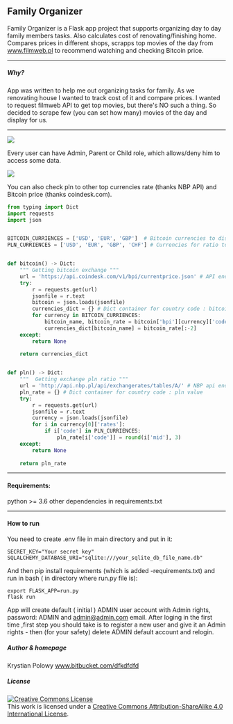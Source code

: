 ## Family Organizer 
Family Organizer is a Flask app project that supports organizing day to day family members tasks.
Also calculates cost of renovating/finishing home. Compares prices in different shops, scrapps top movies of the day from www.filmweb.pl to recommend watching and checking Bitcoin price.

___
##### Why?
App was written to help me out organizing tasks for family. 
As we renovating house I wanted to track cost of it and compare prices.
I wanted to request filmweb API to get top movies, but there's NO such a thing. So decided to scrape few (you can set how many) movies of the day and display for us.
___

![](./family_app/family/static/movie_app_screenshot.png?raw=true)

Every user can have Admin, Parent or Child role, which allows/deny him to access some data.

![](./family_web_app/family/static/settings_app_screenshot.png)

You can also check pln to other top currencies rate (thanks NBP API) and Bitcoin price (thanks coindesk.com).

```python
from typing import Dict
import requests
import json


BITCOIN_CURRIENCES = ['USD', 'EUR', 'GBP']  # Bitcoin currencies to display 
PLN_CURRIENCES = ['USD', 'EUR', 'GBP', 'CHF'] # Currencies for ratio to pln


def bitcoin() -> Dict:
    """ Getting bitcoin exchange """
    url = 'https://api.coindesk.com/v1/bpi/currentprice.json' # API endpoint for bitcoin price
    try:
        r = requests.get(url)
        jsonfile = r.text
        bitcoin = json.loads(jsonfile)
        currencies_dict = {} # Dict container for country code : bitcoin price
        for currency in BITCOIN_CURRIENCES:
            bitcoin_name, bitcoin_rate = bitcoin['bpi'][currency]['code'], bitcoin['bpi'][currency]['rate']
            currencies_dict[bitcoin_name] = bitcoin_rate[:-2]
    except:
        return None
    
    return currencies_dict


def pln() -> Dict:
    """  Getting exchange pln ratio """
    url = 'http://api.nbp.pl/api/exchangerates/tables/A/' # NBP api endpoint - exchange rates pln/...
    pln_rate = {} # Dict container for country code : pln value
    try:
        r = requests.get(url)
        jsonfile = r.text
        currency = json.loads(jsonfile)
        for i in currency[0]['rates']:
            if i['code'] in PLN_CURRIENCES:
                pln_rate[i['code']] = round(i['mid'], 3)
    except:
        return None
    
    return pln_rate
```
___
#### Requirements:
python >= 3.6
other dependencies in  requirements.txt
___
#### How to run
You need to create .env file in main directory and put in it:

```
SECRET_KEY="Your secret key"
SQLALCHEMY_DATABASE_URI="sqlite:///your_sqlite_db_file_name.db"
```
And then pip install requirements (which is added -requirements.txt) and run in bash ( in directory where run.py file is):
```
export FLASK_APP=run.py
flask run
```
App will create default ( initial ) ADMIN user account with Admin rights, password: ADMIN and admin@admin.com email. After loging in the first time ,first step you should take is to register a new user and give it an Admin rights - then (for your safety) delete ADMIN default account and relogin.

##### Author & homepage
Krystian Polowy
www.bitbucket.com/dfkdfdfd

##### License
<a rel="license" href="http://creativecommons.org/licenses/by-sa/4.0/"><img alt="Creative Commons License" style="border-width:0" src="https://i.creativecommons.org/l/by-sa/4.0/80x15.png" /></a><br />This work is licensed under a <a rel="license" href="http://creativecommons.org/licenses/by-sa/4.0/">Creative Commons Attribution-ShareAlike 4.0 International License</a>.
